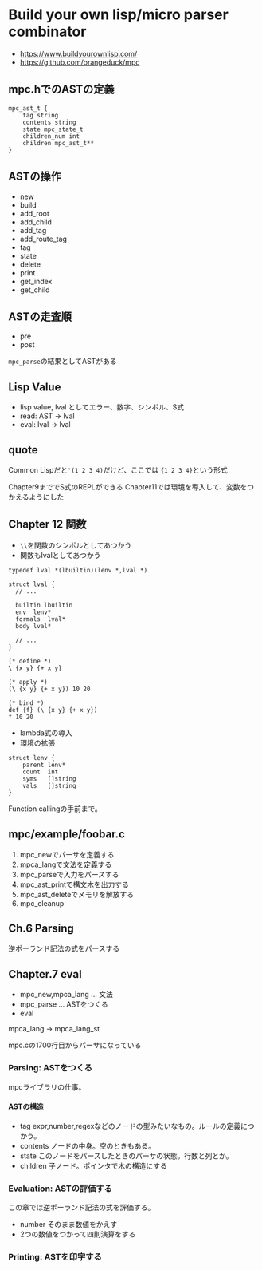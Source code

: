  # Build your own lisp/micro parser combinator

* https://www.buildyourownlisp.com/
* https://github.com/orangeduck/mpc

## mpc.hでのASTの定義

```
mpc_ast_t {
    tag string
    contents string
    state mpc_state_t
    children_num int
    children mpc_ast_t**
}
```

## ASTの操作

* new
* build
* add_root
* add_child
* add_tag
* add_route_tag
* tag
* state
* delete
* print
* get_index
* get_child

## ASTの走査順

* pre
* post

`mpc_parse`の結果としてASTがある

## Lisp Value

* lisp value, lval としてエラー、数字、シンボル、S式
* read: AST -> lval
* eval: lval -> lval

## quote

Common Lispだと`'(1 2 3 4)`だけど、ここでは
`{1 2 3 4}`という形式

Chapter9まででS式のREPLができる
Chapter11では環境を導入して、変数をつかえるようにした

## Chapter 12 関数

* `\\`を関数のシンボルとしてあつかう
* 関数もlvalとしてあつかう

```
typedef lval *(lbuiltin)(lenv *,lval *)

struct lval {
  // ...
  
  builtin lbuiltin
  env  lenv*
  formals  lval*
  body lval*
  
  // ...
}
```

```
(* define *)
\ {x y} {+ x y}

(* apply *)
(\ {x y} {+ x y}) 10 20

(* bind *)
def {f} (\ {x y} {+ x y})
f 10 20
```

* lambda式の導入
* 環境の拡張

```
struct lenv {
    parent lenv*
    count  int
    syms   []string
    vals   []string
}
```

Function callingの手前まで。

## mpc/example/foobar.c

1. mpc_newでパーサを定義する
1. mpca_langで文法を定義する
1. mpc_parseで入力をパースする
1. mpc_ast_printで構文木を出力する
1. mpc_ast_deleteでメモリを解放する
1. mpc_cleanup


## Ch.6 Parsing

逆ポーランド記法の式をパースする

## Chapter.7 eval

* mpc_new,mpca_lang ... 文法
* mpc_parse ... ASTをつくる
* eval

mpca_lang -> mpca_lang_st 

mpc.cの1700行目からパーサになっている

### Parsing: ASTをつくる

mpcライブラリの仕事。

#### ASTの構造

* tag expr,number,regexなどのノードの型みたいなもの。ルールの定義につかう。
* contents ノードの中身。空のときもある。
* state このノードをパースしたときのパーサの状態。行数と列とか。
* children 子ノード。ポインタで木の構造にする

### Evaluation: ASTの評価する

この章では逆ポーランド記法の式を評価する。

* number そのまま数値をかえす
* 2つの数値をつかって四則演算をする

### Printing: ASTを印字する
